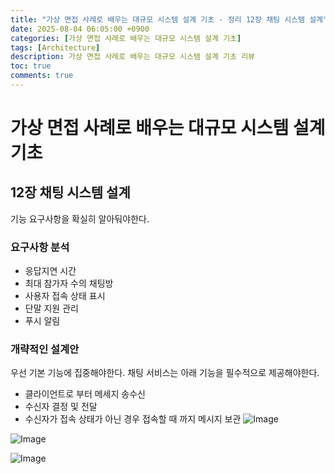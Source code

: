 ```yaml
---
title: "가상 면접 사례로 배우는 대규모 시스템 설계 기초 - 정리 12장 채팅 시스템 설계"
date: 2025-08-04 06:05:00 +0900
categories: [가상 면접 사례로 배우는 대규모 시스템 설계 기초]
tags: [Architecture]
description: 가상 면접 사례로 배우는 대규모 시스템 설계 기초 리뷰
toc: true
comments: true
---
```


# 가상 면접 사례로 배우는 대규모 시스템 설계 기초 

## 12장 채팅 시스템 설계

기능 요구사항을 확실히 알아둬야한다.

### 요구사항 분석

- 응답지연 시간
- 최대 참가자 수의 채팅방
- 사용자 접속 상태 표시
- 단말 지원 관리
- 푸시 알림
### 개략적인 설계안

우선 기본 기능에 집중해야한다. 채팅 서비스는 아래 기능을 필수적으로 제공해야한다.

- 클라이언트로 부터 메세지 송수신
- 수신자 결정 및 전달
- 수신자가 접속 상태가 아닌 경우 접속할 때 까지 메시지 보관
![Image](https://prod-files-secure.s3.us-west-2.amazonaws.com/e6db513d-ec54-40ff-aa74-2487b0bcfe15/70c3706e-557d-4630-ab4d-8a9e6a699ffa/Untitled.png?X-Amz-Algorithm=AWS4-HMAC-SHA256&X-Amz-Content-Sha256=UNSIGNED-PAYLOAD&X-Amz-Credential=ASIAZI2LB466WKGXBSBW%2F20250804%2Fus-west-2%2Fs3%2Faws4_request&X-Amz-Date=20250804T071457Z&X-Amz-Expires=3600&X-Amz-Security-Token=IQoJb3JpZ2luX2VjEAcaCXVzLXdlc3QtMiJGMEQCIHIdegCUtUDy2GovIAbvYv8W7BGCSIuXaNkoEPT0tZ9MAiAq7YGkVQ%2B4MQ0c00dPqzFyBulJcutge3JasDU9KAAO1Cr%2FAwhAEAAaDDYzNzQyMzE4MzgwNSIM0YYQ%2FYZqNHg4z%2FcsKtwDT%2Fg8e6WkO98sq2ZDNOZUctkpbisbtjAYrgljR3Gyb2GEg1ORVNzJIA6z6%2BWfmDbRzJAF2hMQH1ljwNLSl58lVu5tbC7j%2BkYb92gFfZAW3EeN0Lq1V7nKbM9q2vlSgGxrK4kcJcm%2Frw6k6AyxxoYkIrXsEDA88drXvoCt1Equ4WDzVkEjoTAYj7gxg3Fl%2F4G8X52T8GiNLnqu3KCnbCATYGz5t2Bf%2FR%2FJ7Z4a%2BYFvVwDfiCuZMTNUxsN8sosgrqTA7fQ1VqKV9bYUUZjCHx3kdAq1WNtF%2Bcc5hWQxPNjNEf6JYO52DNyvv3tszKv%2F4ZKiXd81k%2FfL8DPR8Lv7rfJSR1lyeXTTr25RfE5nZOL98%2FQ%2BBsbR%2FmiknIipeba%2BERcrogWL9Q95La7NJNbsQ4aQGHVLynD5DUcp9fPulGyAEzpBLtRbroFgLe46NpMK%2Fp6sOygqHpD%2F9VPhAQ0qbOujMt4qXO8ZYWSxghHRmtnNGnRJNKcpr8Ygt%2FbSNzOOgvhZAPOHlhoIpkLbJV%2BYbza2%2BBBTrsPpbkIO1CFOIpOcWNaZap5%2FkMCABz%2BadcLMSwbQ7iMfXnaag9O2VaMGEqGcGze4Uv9Lb5GRIOOWB2UYc7Fqkt6gIMYFx28ThSMwqrjBxAY6pgHprNgDPmq2mwxb54HrcOGLzfJDI4soem8K1sig8FmcmFLudlGWYx5bpvjKR%2F9FqAOFol2uQpBp8CFgnonOtN%2Bc7rstX%2BClp7TBhqwQlk9OTUa8Qr3qo7xnzBzk5wgR9NkgJ4sxqLlIZM1Lwx%2BleXsQazkALx8gIHjqMUuI%2FlUkYz%2Fu9jYRbkqCQXcTxtrTTAd5cgL%2BFap8LWWiQs6U8906Gtc3brXf&X-Amz-Signature=0eee038fac0c99c6a5d2a3d0ea87fcc16be8befeaf9a07a72bc788bf8cd307de&X-Amz-SignedHeaders=host&x-amz-checksum-mode=ENABLED&x-id=GetObject)

![Image](https://prod-files-secure.s3.us-west-2.amazonaws.com/e6db513d-ec54-40ff-aa74-2487b0bcfe15/7363f4f7-632a-4ea6-b78b-5c9de4b19290/Untitled.png?X-Amz-Algorithm=AWS4-HMAC-SHA256&X-Amz-Content-Sha256=UNSIGNED-PAYLOAD&X-Amz-Credential=ASIAZI2LB466WKGXBSBW%2F20250804%2Fus-west-2%2Fs3%2Faws4_request&X-Amz-Date=20250804T071456Z&X-Amz-Expires=3600&X-Amz-Security-Token=IQoJb3JpZ2luX2VjEAcaCXVzLXdlc3QtMiJGMEQCIHIdegCUtUDy2GovIAbvYv8W7BGCSIuXaNkoEPT0tZ9MAiAq7YGkVQ%2B4MQ0c00dPqzFyBulJcutge3JasDU9KAAO1Cr%2FAwhAEAAaDDYzNzQyMzE4MzgwNSIM0YYQ%2FYZqNHg4z%2FcsKtwDT%2Fg8e6WkO98sq2ZDNOZUctkpbisbtjAYrgljR3Gyb2GEg1ORVNzJIA6z6%2BWfmDbRzJAF2hMQH1ljwNLSl58lVu5tbC7j%2BkYb92gFfZAW3EeN0Lq1V7nKbM9q2vlSgGxrK4kcJcm%2Frw6k6AyxxoYkIrXsEDA88drXvoCt1Equ4WDzVkEjoTAYj7gxg3Fl%2F4G8X52T8GiNLnqu3KCnbCATYGz5t2Bf%2FR%2FJ7Z4a%2BYFvVwDfiCuZMTNUxsN8sosgrqTA7fQ1VqKV9bYUUZjCHx3kdAq1WNtF%2Bcc5hWQxPNjNEf6JYO52DNyvv3tszKv%2F4ZKiXd81k%2FfL8DPR8Lv7rfJSR1lyeXTTr25RfE5nZOL98%2FQ%2BBsbR%2FmiknIipeba%2BERcrogWL9Q95La7NJNbsQ4aQGHVLynD5DUcp9fPulGyAEzpBLtRbroFgLe46NpMK%2Fp6sOygqHpD%2F9VPhAQ0qbOujMt4qXO8ZYWSxghHRmtnNGnRJNKcpr8Ygt%2FbSNzOOgvhZAPOHlhoIpkLbJV%2BYbza2%2BBBTrsPpbkIO1CFOIpOcWNaZap5%2FkMCABz%2BadcLMSwbQ7iMfXnaag9O2VaMGEqGcGze4Uv9Lb5GRIOOWB2UYc7Fqkt6gIMYFx28ThSMwqrjBxAY6pgHprNgDPmq2mwxb54HrcOGLzfJDI4soem8K1sig8FmcmFLudlGWYx5bpvjKR%2F9FqAOFol2uQpBp8CFgnonOtN%2Bc7rstX%2BClp7TBhqwQlk9OTUa8Qr3qo7xnzBzk5wgR9NkgJ4sxqLlIZM1Lwx%2BleXsQazkALx8gIHjqMUuI%2FlUkYz%2Fu9jYRbkqCQXcTxtrTTAd5cgL%2BFap8LWWiQs6U8906Gtc3brXf&X-Amz-Signature=8a2d7715da2f80c7ce675f29bd00e474e7e43064d2227e10e259c67d0b7342c4&X-Amz-SignedHeaders=host&x-amz-checksum-mode=ENABLED&x-id=GetObject)

![Image](https://prod-files-secure.s3.us-west-2.amazonaws.com/e6db513d-ec54-40ff-aa74-2487b0bcfe15/ba749ae1-e29e-4461-bd4f-9c7411c9e66b/Untitled.png?X-Amz-Algorithm=AWS4-HMAC-SHA256&X-Amz-Content-Sha256=UNSIGNED-PAYLOAD&X-Amz-Credential=ASIAZI2LB466WKGXBSBW%2F20250804%2Fus-west-2%2Fs3%2Faws4_request&X-Amz-Date=20250804T071456Z&X-Amz-Expires=3600&X-Amz-Security-Token=IQoJb3JpZ2luX2VjEAcaCXVzLXdlc3QtMiJGMEQCIHIdegCUtUDy2GovIAbvYv8W7BGCSIuXaNkoEPT0tZ9MAiAq7YGkVQ%2B4MQ0c00dPqzFyBulJcutge3JasDU9KAAO1Cr%2FAwhAEAAaDDYzNzQyMzE4MzgwNSIM0YYQ%2FYZqNHg4z%2FcsKtwDT%2Fg8e6WkO98sq2ZDNOZUctkpbisbtjAYrgljR3Gyb2GEg1ORVNzJIA6z6%2BWfmDbRzJAF2hMQH1ljwNLSl58lVu5tbC7j%2BkYb92gFfZAW3EeN0Lq1V7nKbM9q2vlSgGxrK4kcJcm%2Frw6k6AyxxoYkIrXsEDA88drXvoCt1Equ4WDzVkEjoTAYj7gxg3Fl%2F4G8X52T8GiNLnqu3KCnbCATYGz5t2Bf%2FR%2FJ7Z4a%2BYFvVwDfiCuZMTNUxsN8sosgrqTA7fQ1VqKV9bYUUZjCHx3kdAq1WNtF%2Bcc5hWQxPNjNEf6JYO52DNyvv3tszKv%2F4ZKiXd81k%2FfL8DPR8Lv7rfJSR1lyeXTTr25RfE5nZOL98%2FQ%2BBsbR%2FmiknIipeba%2BERcrogWL9Q95La7NJNbsQ4aQGHVLynD5DUcp9fPulGyAEzpBLtRbroFgLe46NpMK%2Fp6sOygqHpD%2F9VPhAQ0qbOujMt4qXO8ZYWSxghHRmtnNGnRJNKcpr8Ygt%2FbSNzOOgvhZAPOHlhoIpkLbJV%2BYbza2%2BBBTrsPpbkIO1CFOIpOcWNaZap5%2FkMCABz%2BadcLMSwbQ7iMfXnaag9O2VaMGEqGcGze4Uv9Lb5GRIOOWB2UYc7Fqkt6gIMYFx28ThSMwqrjBxAY6pgHprNgDPmq2mwxb54HrcOGLzfJDI4soem8K1sig8FmcmFLudlGWYx5bpvjKR%2F9FqAOFol2uQpBp8CFgnonOtN%2Bc7rstX%2BClp7TBhqwQlk9OTUa8Qr3qo7xnzBzk5wgR9NkgJ4sxqLlIZM1Lwx%2BleXsQazkALx8gIHjqMUuI%2FlUkYz%2Fu9jYRbkqCQXcTxtrTTAd5cgL%2BFap8LWWiQs6U8906Gtc3brXf&X-Amz-Signature=5fc2c0fa800127246bfaa7023fe7c40eeeb61d551711a2a61d4ac686ef549d86&X-Amz-SignedHeaders=host&x-amz-checksum-mode=ENABLED&x-id=GetObject)


